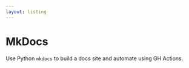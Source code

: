 ```yaml
---
layout: listing
---
```

# MkDocs

Use Python `mkdocs` to build a docs site and automate using GH Actions.
